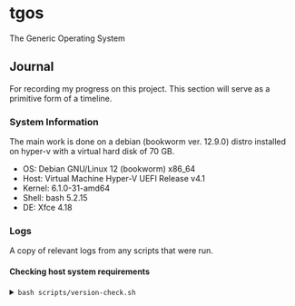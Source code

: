 # tgos
The Generic Operating System

## Journal
For recording my progress on this project. This section will serve as a primitive form of a timeline.

### System Information
The main work is done on a debian (bookworm ver. 12.9.0) distro installed on hyper-v with a virtual hard disk of 70 GB.

- OS: Debian GNU/Linux 12 (bookworm) x86_64 
- Host: Virtual Machine Hyper-V UEFI Release v4.1
- Kernel: 6.1.0-31-amd64
- Shell: bash 5.2.15
- DE: Xfce 4.18

### Logs
A copy of relevant logs from any scripts that were run.

#### Checking host system requirements


<details>
<summary><code>bash scripts/version-check.sh</code></summary>
  
```bash 
OK:    Coreutils 9.1    >= 8.1
OK:    Bash      5.2.15 >= 3.2
ERROR: Cannot find ld (Binutils)
ERROR: Cannot find bison (Bison)
OK:    Diffutils 3.8    >= 2.8.1
OK:    Findutils 4.9.0  >= 4.2.31
ERROR: Cannot find gawk (Gawk)
ERROR: Cannot find gcc (GCC)
ERROR: Cannot find g++ (GCC (C++))
OK:    Grep      3.8    >= 2.5.1a
OK:    Gzip      1.12   >= 1.3.12
ERROR: Cannot find m4 (M4)
ERROR: Cannot find make (Make)
OK:    Patch     2.7.6  >= 2.5.4
OK:    Perl      5.36.0 >= 5.8.8
OK:    Python    3.11.2 >= 3.4
OK:    Sed       4.9    >= 4.1.5
OK:    Tar       1.34   >= 1.22
ERROR: Cannot find texi2any (Texinfo)
OK:    Xz        5.4.1  >= 5.0.0
OK:    Linux Kernel 6.1.0 >= 5.4
OK:    Linux Kernel supports UNIX 98 PTY
Aliases:
ERROR: awk  is NOT GNU
ERROR: yacc is NOT Bison
ERROR: sh   is NOT Bash
Compiler check:
scripts/version-check.sh: line 93: g++: command not found
ERROR: g++ does NOT work
OK: nproc reports 8 logical cores are available
```

Most of these errors can be fixed by:
```bash
sudo apt install build-essential
```

**Cannot find texi2any (TexInfo)**: `sudo apt install texinfo`
**awk is NOT GNU** | **yacc is NOT Bison**: `sudo apt install gawk bison`

<details>
<summary><strong>sh is NOT Bash</strong></summary>

The [`chsh`](https://manpages.ubuntu.com/manpages/focal/en/man1/chsh.1.html) command did NOT work on my system.

So I resorted to a rather unsightly solution:

```bash
sudo ln -sf /usr/bin/bash /usr/bin/sh
```
</details>
</details>